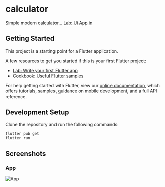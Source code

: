 # calculator

Simple modern calculator...
[Lab: Ui App in ](https://dribbble.com/shots/10903449-Daily-UI-004-Calculator/attachments/2547237?mode=media)

## Getting Started

This project is a starting point for a Flutter application.

A few resources to get you started if this is your first Flutter project:

- [Lab: Write your first Flutter app](https://flutter.dev/docs/get-started/codelab)
- [Cookbook: Useful Flutter samples](https://flutter.dev/docs/cookbook)

For help getting started with Flutter, view our
[online documentation](https://flutter.dev/docs), which offers tutorials,
samples, guidance on mobile development, and a full API reference.

## Development Setup
Clone the repository and run the following commands:
```
flutter pub get
flutter run
```


## Screenshots

### App
![App](https://s4.uupload.ir/files/sshot-1_t4bq.png)
